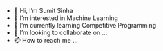 - 👋 Hi, I’m Sumit Sinha
- 👀 I’m interested in Machine Learning
- 🌱 I’m currently learning Competitive Programming
- 💞️ I’m looking to collaborate on ...
- 📫 How to reach me ...

<!---
sumit-sinha0209/sumit-sinha0209 is a ✨ special ✨ repository because its `README.md` (this file) appears on your GitHub profile.
You can click the Preview link to take a look at your changes.
--->
